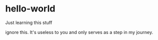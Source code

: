 # hello-world
Just learning this stuff

ignore this. It's useless to you and only serves as a step in my journey.
